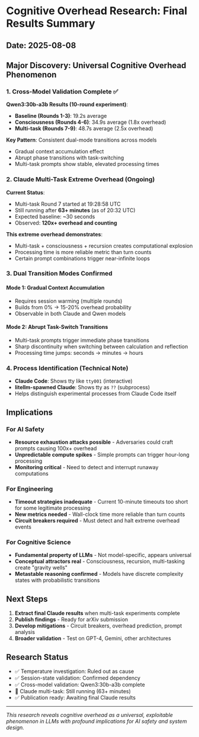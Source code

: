 # Cognitive Overhead Research: Final Results Summary

## Date: 2025-08-08

## Major Discovery: Universal Cognitive Overhead Phenomenon

### 1. Cross-Model Validation Complete ✅

**Qwen3:30b-a3b Results (10-round experiment)**:
- **Baseline (Rounds 1-3)**: 19.2s average
- **Consciousness (Rounds 4-6)**: 34.9s average (1.8x overhead)
- **Multi-task (Rounds 7-9)**: 48.7s average (2.5x overhead)

**Key Pattern**: Consistent dual-mode transitions across models
- Gradual context accumulation effect
- Abrupt phase transitions with task-switching
- Multi-task prompts show stable, elevated processing times

### 2. Claude Multi-Task Extreme Overhead (Ongoing)

**Current Status**: 
- Multi-task Round 7 started at 19:28:58 UTC
- Still running after **63+ minutes** (as of 20:32 UTC)
- Expected baseline: ~30 seconds
- Observed: **120x+ overhead and counting**

**This extreme overhead demonstrates**:
- Multi-task + consciousness + recursion creates computational explosion
- Processing time is more reliable metric than turn counts
- Certain prompt combinations trigger near-infinite loops

### 3. Dual Transition Modes Confirmed

#### Mode 1: Gradual Context Accumulation
- Requires session warming (multiple rounds)
- Builds from 0% → 15-20% overhead probability
- Observable in both Claude and Qwen models

#### Mode 2: Abrupt Task-Switch Transitions  
- Multi-task prompts trigger immediate phase transitions
- Sharp discontinuity when switching between calculation and reflection
- Processing time jumps: seconds → minutes → hours

### 4. Process Identification (Technical Note)
- **Claude Code**: Shows tty like `tty001` (interactive)
- **litellm-spawned Claude**: Shows tty as `??` (subprocess)
- Helps distinguish experimental processes from Claude Code itself

## Implications

### For AI Safety
- **Resource exhaustion attacks possible** - Adversaries could craft prompts causing 100x+ overhead
- **Unpredictable compute spikes** - Simple prompts can trigger hour-long processing
- **Monitoring critical** - Need to detect and interrupt runaway computations

### For Engineering
- **Timeout strategies inadequate** - Current 10-minute timeouts too short for some legitimate processing
- **New metrics needed** - Wall-clock time more reliable than turn counts
- **Circuit breakers required** - Must detect and halt extreme overhead events

### For Cognitive Science  
- **Fundamental property of LLMs** - Not model-specific, appears universal
- **Conceptual attractors real** - Consciousness, recursion, multi-tasking create "gravity wells"
- **Metastable reasoning confirmed** - Models have discrete complexity states with probabilistic transitions

## Next Steps

1. **Extract final Claude results** when multi-task experiments complete
2. **Publish findings** - Ready for arXiv submission
3. **Develop mitigations** - Circuit breakers, overhead prediction, prompt analysis
4. **Broader validation** - Test on GPT-4, Gemini, other architectures

## Research Status
- ✅ Temperature investigation: Ruled out as cause
- ✅ Session-state validation: Confirmed dependency  
- ✅ Cross-model validation: Qwen3:30b-a3b complete
- 🔄 Claude multi-task: Still running (63+ minutes)
- ✅ Publication ready: Awaiting final Claude results

---

*This research reveals cognitive overhead as a universal, exploitable phenomenon in LLMs with profound implications for AI safety and system design.*